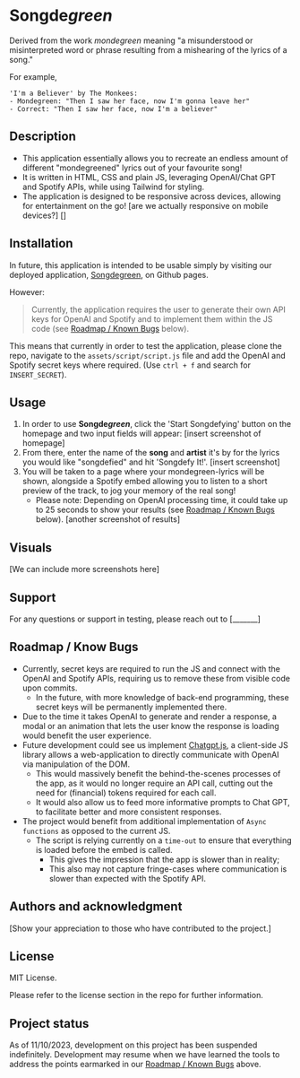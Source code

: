 # Songde*green*
Derived from the work *mondegreen* meaning "a misunderstood or misinterpreted word or phrase resulting from a mishearing of the lyrics of a song."

For example,

    'I'm a Believer' by The Monkees:
    - Mondegreen: "Then I saw her face, now I'm gonna leave her"
    - Correct: "Then I saw her face, now I'm a believer"

## Description
- This application essentially allows you to recreate an endless amount of different "mondegreened" lyrics out of your favourite song!
- It is written in HTML, CSS and plain JS, leveraging OpenAI/Chat GPT and Spotify APIs, while using Tailwind for styling.
- The application is designed to be responsive across devices, allowing for entertainment on the go! [are we actually responsive on mobile devices?] []

## Installation

In future, this application is intended to be usable simply by visiting our deployed application, [Songdegreen](https://trnigg.github.io/lyric-translator/), on Github pages.

However:
>Currently, the application requires the user to generate their own API keys for OpenAI and Spotify and to implement them within the JS code (see [Roadmap / Known Bugs](#roadmap--know-bugs) below).

This means that currently in order to test the application, please clone the repo, navigate to the `assets/script/script.js` file and add the OpenAI and Spotify secret keys where required. (Use `ctrl + f` and search for `INSERT_SECRET`).



## Usage
1. In order to use **Songde*green***, click the 'Start Songdefying' button on the homepage and two input fields will appear:
[insert screenshot of homepage]
2. From there, enter the name of the **song** and **artist** it's by for the lyrics you would like "songdefied" and hit 'Songdefy It!'.
[insert screenshot]
3. You will be taken to a page where your mondegreen-lyrics will be shown, alongside a Spotify embed allowing you to listen to a short preview of the track, to jog your memory of the real song!
    - Please note: Depending on OpenAI processing time, it could take up to 25 seconds to show your results (see [Roadmap / Known Bugs](#roadmap--know-bugs) below).
[another screenshot of results]


## Visuals
[We can include more screenshots here]

## Support
For any questions or support in testing, please reach out to [_______] 

## Roadmap / Know Bugs
- Currently, secret keys are required to run the JS and connect with the OpenAI and Spotify APIs, requiring us to remove these from visible code upon commits.
    - In the future, with more knowledge of back-end programming, these secret keys will be permanently implemented there.
- Due to the time it takes OpenAI to generate and render a response, a modal or an animation that lets the user know the response is loading would benefit the user experience.
- Future development could see us implement [Chatgpt.js](https://github.com/kudoai/chatgpt.js), a client-side JS library allows a web-application to directly communicate with OpenAI via manipulation of the DOM.
    - This would massively benefit the behind-the-scenes processes of the app, as it would no longer require an API call, cutting out the need for (financial) tokens required for each call.
    - It would also allow us to feed more informative prompts to Chat GPT, to facilitate better and more consistent responses.
- The project would benefit from additional implementation of `Async` `functions` as opposed to the current JS.
    - The script is relying currently on a `time-out` to ensure that everything is loaded before the embed is called.
        - This gives the impression that the app is slower than in reality;
        - This also may not capture fringe-cases where communication is slower than expected with the Spotify API.

## Authors and acknowledgment
[Show your appreciation to those who have contributed to the project.]

## License
MIT License.

Please refer to the license section in the repo for further information.

## Project status

As of 11/10/2023, development on this project has been suspended indefinitely. 
Development may resume when we have learned the tools to address the points earmarked in our [Roadmap / Known Bugs](#roadmap--know-bugs) above.